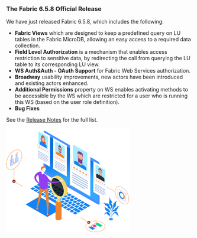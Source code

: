 ### The Fabric 6.5.8 Official Release

We have just released Fabric 6.5.8, which includes the following:
* **Fabric Views**  which are designed to keep a predefined query on LU tables in the Fabric MicroDB, allowing an easy access to a required data collection.
* **Field Level Authorization** is a mechanism that enables access restriction to sensitive data, by redirecting the call from querying the LU table to its corresponding LU view.
* **WS Auth&Auth - OAuth Support** for Fabric Web Services authorization.
* **Broadway** usability improvements, new actors have been introduced and existing actors enhanced. 
* **Additional Permissions** property on WS enables activating methods to be accessible by the WS which are restricted for a user who is running this WS (based on the user role definition).
* **Bug Fixes**

See the [Release Notes](https://support.k2view.com/Academy/Release_Notes_And_Upgrade/V6.5/Fabric_Release_Notes_V6.5.8.pdf.html) for the full list.

<img src="images/img5.png" alt="image" style="zoom: 67%;" />
